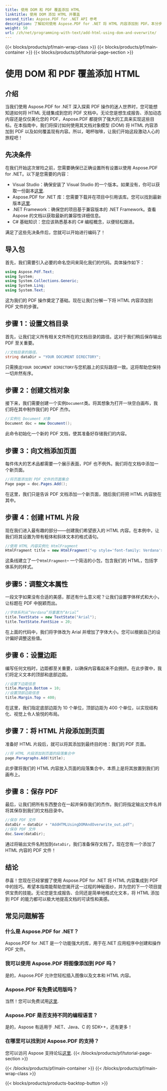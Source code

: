 ```yaml
---
title: 使用 DOM 和 PDF 覆盖添加 HTML
linktitle: 使用 DOM 添加 HTML 并覆盖
second_title: Aspose.PDF for .NET API 参考
description: 了解如何使用 Aspose.PDF for .NET 将 HTML 内容添加到 PDF。本分步指南涵盖从设置到最终保存的所有内容。
weight: 50
url: /zh/net/programming-with-text/add-html-using-dom-and-overwrite/
---
```


{{< blocks/products/pf/main-wrap-class >}}
{{< blocks/products/pf/main-container >}}
{{< blocks/products/pf/tutorial-page-section >}}

# 使用 DOM 和 PDF 覆盖添加 HTML

## 介绍

当我们使用 Aspose.PDF for .NET 深入探索 PDF 操作的迷人世界时，您可能想知道如何将 HTML 无缝集成到您的 PDF 文档中。无论您是想生成报告、添加动态内容还是仅仅美化您的 PDF，Aspose.PDF 都提供了强大的工具来实现这些目标。在本指南中，我们将探讨如何使用其文档对象模型 (DOM) 将 HTML 内容添加到 PDF 以及如何覆盖现有内容。所以，喝杯咖啡，让我们开始这段激动人心的旅程吧！

## 先决条件

在我们开始这次冒险之前，您需要确保已正确设置所有设置以使用 Aspose.PDF for .NET。以下是您需要的内容：

-  Visual Studio：确保安装了 Visual Studio 的一个版本。如果没有，你可以获取一份副本[这里](https://visualstudio.microsoft.com/).
- Aspose.PDF for .NET 库：您需要下载并在项目中引用该库。您可以找到最新版本[这里](https://releases.aspose.com/pdf/net/).
- .NET Framework：确保您的项目基于兼容版本的 .NET Framework。查看 Aspose 的文档以获取最新的兼容性详细信息。
- C# 基础知识：您应该熟悉基本的 C# 编程概念，以便轻松跟进。

满足了这些先决条件后，您就可以开始进行编码了！

## 导入包

首先，我们需要引入必要的命名空间来简化我们的代码。具体操作如下：

```csharp
using Aspose.Pdf.Text;
using System;
using System.Collections.Generic;
using System.Linq;
using System.Text;
```

这为我们的 PDF 操作奠定了基础。现在让我们分解一下将 HTML 内容添加到 PDF 文件的步骤。

## 步骤 1：设置文档目录

首先，让我们定义所有相关文件所在的文档目录的路径。这对于我们稍后保存输出 PDF 至关重要。

```csharp
//文档目录的路径。
string dataDir = "YOUR DOCUMENT DIRECTORY";
```

只需换出`YOUR DOCUMENT DIRECTORY`与您机器上的实际路径一致。这将帮助您保持一切井然有序。

## 步骤 2：创建文档对象

接下来，我们需要创建一个实例`Document`类。将其想象为打开一块空白画布，我们将在其中制作我们的 PDF 杰作。

```csharp
//实例化 Document 对象
Document doc = new Document();
```

此命令初始化一个新的 PDF 文档，使其准备好存储我们的内容。

## 步骤 3：向文档添加页面

每件伟大的艺术品都需要一个展示表面，PDF 也不例外。我们将在文档中添加一个新页面。

```csharp
//将页面添加到 PDF 文件的页面集合
Page page = doc.Pages.Add();
```

在这里，我们只是告诉 PDF 文档添加一个新页面，随后我们将把 HTML 内容放在其中。

## 步骤 4：创建 HTML 片段

现在我们进入最有趣的部分——创建我们希望嵌入的 HTML 内容。在本例中，让我们将其设置为带有粗体和斜体文本的格式语句。

```csharp
//使用 HTML 内容实例化 HtmlFragment
HtmlFragment title = new HtmlFragment("<p style='font-family: Verdana'><b><i>Table contains text</i></b></p>");
```

这条线建立了一个`HtmlFragment`– 一个简洁的小包，包含我们的 HTML，包括字体系列的样式。 

## 步骤5：调整文本属性

一段文字如果没有合适的美感，那还有什么意义呢？让我们设置字体样式和大小，让标题在 PDF 中脱颖而出。

```csharp
//字体系列从“Verdana”将重置为“Arial”
title.TextState = new TextState("Arial");
title.TextState.FontSize = 20;
```

在上面的代码中，我们将字体改为 Arial 并增加了字体大小。您可以根据自己的设计偏好调整这些值。

## 步骤 6：设置边距

编写任何文档时，边距都至关重要，以确保内容看起来不会拥挤。在此步骤中，我们将定义文本的顶部和底部边距。

```csharp
//设置下边距信息
title.Margin.Bottom = 10;
//设置顶部边距信息
title.Margin.Top = 400;
```

在这里，我们指定底部边距为 10 个单位，顶部边距为 400 个单位，以实现结构化、视觉上令人愉悦的布局。

## 步骤 7：将 HTML 片段添加到页面

准备好 HTML 片段后，就可以将其添加到最终目的地：我们的 PDF 页面。

```csharp
//将 HTML 片段添加到页面的段落集合中
page.Paragraphs.Add(title);
```

此步骤将我们的 HTML 内容放入页面的段落集合中，本质上是将其放置到我们的画布上。

## 步骤 8：保存 PDF

最后，让我们把所有东西整合在一起并保存我们的杰作。我们将指定输出文件名并将其保存到我们的文档目录中。

```csharp
//保存 PDF 文件
dataDir = dataDir + "AddHTMLUsingDOMAndOverwrite_out.pdf";
//保存 PDF 文件
doc.Save(dataDir);
```

通过将输出文件名附加到`dataDir`，我们准备保存文档了。现在您有一个添加了 HTML 内容的 PDF 文件！

## 结论

恭喜！您现在已经掌握了使用 Aspose.PDF for .NET 将 HTML 内容集成到 PDF 中的技巧。希望本指南能帮助您揭开这一过程的神秘面纱，并为您的下一个项目提供宝贵的技能。无论您是生成报告、合同还是简单地格式化文本，将 HTML 添加到 PDF 的能力都可以极大地提高文档的可读性和美感。 

## 常见问题解答

### 什么是 Aspose.PDF for .NET？
Aspose.PDF for .NET 是一个功能强大的库，用于在.NET 应用程序中创建和操作 PDF 文件。

### 我可以使用 Aspose.PDF 将图像添加到 PDF 吗？
是的，Aspose.PDF 允许您轻松插入图像以及文本和 HTML 内容。

### Aspose.PDF 有免费试用版吗？
当然！您可以免费试用[这里](https://releases.aspose.com).

### Aspose.PDF 是否支持不同的编程语言？
是的，Aspose 有适用于 .NET、Java、C 的 SDK++，还有更多！

### 在哪里可以找到对 Aspose.PDF 的支持？
您可以访问 Aspose 支持论坛[这里](https://forum.aspose.com/c/pdf/10).
{{< /blocks/products/pf/tutorial-page-section >}}

{{< /blocks/products/pf/main-container >}}
{{< /blocks/products/pf/main-wrap-class >}}

{{< blocks/products/products-backtop-button >}}
